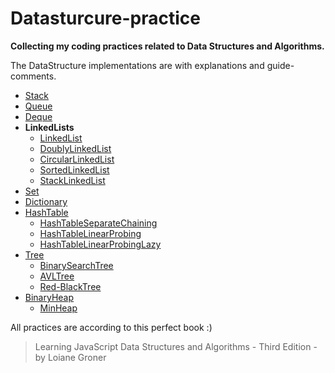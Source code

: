 # Datasturcure-practice

**Collecting my coding practices related to Data Structures and Algorithms.**

The DataStructure implementations are with explanations and guide-comments.<br>

- [Stack](https://github.com/Mona95/Datasturcure-practice/blob/master/DataStructures/Stack/Stack.js)
- [Queue](https://github.com/Mona95/Datasturcure-practice/blob/master/DataStructures/Queue/Queue.js)
- [Deque](https://github.com/Mona95/Datasturcure-practice/blob/master/DataStructures/Deque/Deque.js)
- **LinkedLists**
  - [LinkedList](https://github.com/Mona95/Datasturcure-practice/blob/master/DataStructures/LinkedLists/LinkedList.js)
  - [DoublyLinkedList](https://github.com/Mona95/Datasturcure-practice/blob/master/DataStructures/LinkedLists/DoublyLinkedList.js)
  - [CircularLinkedList](https://github.com/Mona95/Datasturcure-practice/blob/master/DataStructures/LinkedLists/CircularLinkedLists.js)
  - [SortedLinkedList](https://github.com/Mona95/Datasturcure-practice/blob/master/DataStructures/LinkedLists/SortedLinkedList.js)
  - [StackLinkedList](https://github.com/Mona95/Datasturcure-practice/blob/master/DataStructures/LinkedLists/StackLinkedList.js)
- [Set](https://github.com/Mona95/Datasturcure-practice/blob/master/DataStructures/Set/Set.js)
- [Dictionary](https://github.com/Mona95/Datasturcure-practice/blob/master/DataStructures/Dictionary/Dictionary.js)
- [HashTable](https://github.com/Mona95/Datasturcure-practice/blob/master/DataStructures/HashTable/HashTable.js)
  - [HashTableSeparateChaining](https://github.com/Mona95/Datasturcure-practice/blob/master/DataStructures/HashTable/HashTableSeparateChaining.js)
  - [HashTableLinearProbing](https://github.com/Mona95/Datasturcure-practice/blob/master/DataStructures/HashTable/HashTableLinearProbing.js)
  - [HashTableLinearProbingLazy](https://github.com/Mona95/Datasturcure-practice/blob/master/DataStructures/HashTable/HashTableLinearProbingLazy.js)
- [Tree](https://github.com/Mona95/Datasturcure-practice/blob/master/DataStructures/Tree/Tree.js)
  - [BinarySearchTree](https://github.com/Mona95/Datasturcure-practice/blob/master/DataStructures/Tree/BinarySearchTree.js)
  - [AVLTree](https://github.com/Mona95/Datasturcure-practice/blob/master/DataStructures/Tree/AVLTree.js)
  - [Red-BlackTree](https://github.com/Mona95/Datasturcure-practice/blob/master/DataStructures/Tree/RedBlackTree.js)
- [BinaryHeap](https://github.com/Mona95/Datasturcure-practice/blob/master/DataStructures/BinaryHeap/BinaryHeap.js)
  - [MinHeap](https://github.com/Mona95/Datasturcure-practice/blob/master/DataStructures/BinaryHeap/MinHeap.js)

All practices are according to this perfect book :)

> Learning JavaScript Data Structures and Algorithms - Third Edition - by Loiane Groner
